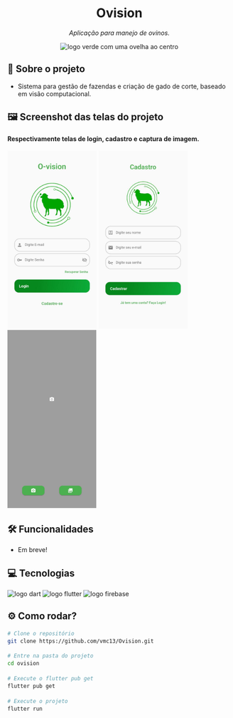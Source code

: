 <h1 align="center">
  Ovision
</h1>

<p align="center"><i>Aplicação para manejo de ovinos.</i></p>
<div align="center">
  <img width="200" src="/images/logo_github.png" alt="logo verde com uma ovelha ao centro"/>
</div>

## 🎯 Sobre o projeto
- Sistema para gestão de fazendas e criação de gado de corte, baseado em visão computacional.

## 🖼 Screenshot das telas do projeto
<div>
  <h4>Respectivamente telas de login, cadastro e captura de imagem.</h4>
  <img height="400" src="/images/github/tela_login.jpeg"/>
  <img height="400" src="/images/github/tela_cadastro.jpeg"/>
  <img height="400" src="/images/github/tela_captura.jpeg">
</div>

## 🛠️ Funcionalidades
- Em breve!


## 💻 Tecnologias
<p display="inline-block">
<img width="50" src="https://avatars.githubusercontent.com/u/1609975?s=280&v=4" alt="logo dart"/>
<img width="50" src="https://play-lh.googleusercontent.com/eki1dtAr9RJ0yCIr21NdUkeUNzJCDv2roDIC57Byqt-dnVv-lqRkHTlGI0xtaD_SVfE=s256-rw" alt="logo flutter"/>
<img width="50" src="https://firebaseopensource.com/logo-small.png" alt="logo firebase"/>
</p>

## ⚙️ Como rodar?
 ```bash
 # Clone o repositório
 git clone https://github.com/vmc13/Ovision.git

# Entre na pasta do projeto
 cd ovision

# Execute o flutter pub get
 flutter pub get

# Execute o projeto
 flutter run
 ```

